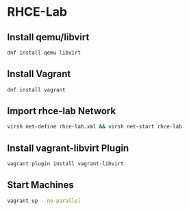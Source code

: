 # RHCE-Lab
## Install qemu/libvirt
```bash
dnf install qemu libvirt
```
## Install Vagrant
```bash
dnf install vagrant
```
## Import rhce-lab Network
```bash
virsh net-define rhce-lab.xml && virsh net-start rhce-lab
```
## Install vagrant-libvirt Plugin
```bash
vagrant plugin install vagrant-libvirt
```
## Start Machines 
```bash
vagrant up --no-parallel
```
